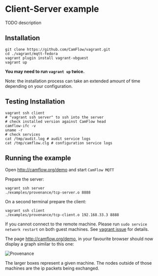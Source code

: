# Client-Server example

TODO description

## Installation

```
git clone https://github.com/CamFlow/vagrant.git
cd ./vagrant/mqtt-fedora
vagrant plugin install vagrant-vbguest
vagrant up
```

**You may need to run `vagrant up` twice.**

Note: the installation process can take an extended amount of time depending on your configuration.

## Testing Installation

``` shell
vagrant ssh client
# "vagrant ssh server" to ssh into the server
# check installed version against CamFlow head
camflow-ifc -v
uname -r
# check services
cat /tmp/audit.log # audit service logs
cat /tmp/camflow.clg # configuration service logs
```

## Running the example

Open http://camflow.org/demo and start `CamFlow MQTT`

Prepare the server:
``` shell
vagrant ssh server
./examples/provenance/tcp-server.o 8888
```

On a second terminal prepare the client:
``` shell
vagrant ssh client
./examples/provenance/tcp-client.o 192.168.33.3 8888
```
If you cannot connect to the remote machine. Please run
`sudo service network restart` on both guest machines. See
[vagrant issue](https://github.com/mitchellh/vagrant/issues/8115) for details.

The page http://camflow.org/demo, in your favourite browser should now display a
graph similar to this one:

![Provenance](https://raw.githubusercontent.com/CamFlow/vagrant/master/client-server-fedora/img/client-server.png)

The larger boxes represent a given machine. The nodes outside of those machines are the ip packets being exchanged.
